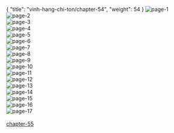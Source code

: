 { "title": "vinh-hang-chi-ton/chapter-54", "weight": 54 }
<img src="vinh-hang-chi-ton_0054_01-d2cb4cd8a05ec88cdf9c3723ce4af89e.webp" alt="page-1" origin="http://storage.fshare.vn/Test-vechai/1511064170-Vinh-Hang-Chi-Ton-Chapter-54-Tieng-viet-hamtruyencom-ve-chai-02.jpg"><br/>
<img src="vinh-hang-chi-ton_0054_02-30599c4ffd139d8a6d4be51c1d777fd9.webp" alt="page-2" origin="http://storage.fshare.vn/Test-vechai/1511064170-Vinh-Hang-Chi-Ton-Chapter-54-Tieng-viet-hamtruyencom-ve-chai-03.jpg"><br/>
<img src="vinh-hang-chi-ton_0054_03-0aeb08f81f911b42c50cb33ecf1c1901.webp" alt="page-3" origin="http://storage.fshare.vn/Test-vechai/1511064170-Vinh-Hang-Chi-Ton-Chapter-54-Tieng-viet-hamtruyencom-ve-chai-04.jpg"><br/>
<img src="vinh-hang-chi-ton_0054_04-fed126a0dd66bb6cf5a36564034326d3.webp" alt="page-4" origin="http://storage.fshare.vn/Test-vechai/1511064170-Vinh-Hang-Chi-Ton-Chapter-54-Tieng-viet-hamtruyencom-ve-chai-05.jpg"><br/>
<img src="vinh-hang-chi-ton_0054_05-122ad67bf322604f2e8861c3ed3c1fe5.webp" alt="page-5" origin="http://storage.fshare.vn/Test-vechai/1511064170-Vinh-Hang-Chi-Ton-Chapter-54-Tieng-viet-hamtruyencom-ve-chai-06.jpg"><br/>
<img src="vinh-hang-chi-ton_0054_06-4999bae0a06be01914c7d5ebecab7026.webp" alt="page-6" origin="http://storage.fshare.vn/Test-vechai/1511064170-Vinh-Hang-Chi-Ton-Chapter-54-Tieng-viet-hamtruyencom-ve-chai-07.jpg"><br/>
<img src="vinh-hang-chi-ton_0054_07-0e2c2543436eaac3c6607a6a74866bfc.webp" alt="page-7" origin="http://storage.fshare.vn/Test-vechai/1511064170-Vinh-Hang-Chi-Ton-Chapter-54-Tieng-viet-hamtruyencom-ve-chai-08.jpg"><br/>
<img src="vinh-hang-chi-ton_0054_08-98f49912e34aba435949a2b17cb0c3ac.webp" alt="page-8" origin="http://storage.fshare.vn/Test-vechai/1511064170-Vinh-Hang-Chi-Ton-Chapter-54-Tieng-viet-hamtruyencom-ve-chai-09.jpg"><br/>
<img src="http://adx.kul.vn/www/delivery/avw.php?zoneid=263&amp;cb=1525153316&amp;n=af995ff0" alt="page-9" origin="http://adx.kul.vn/www/delivery/avw.php?zoneid=263&amp;cb=1525153316&amp;n=af995ff0"><br/>
<img src="vinh-hang-chi-ton_0054_10-3f160fd7670a0eb5b13239a9570ea4c2.webp" alt="page-10" origin="http://storage.fshare.vn/Test-vechai/1511064170-Vinh-Hang-Chi-Ton-Chapter-54-Tieng-viet-hamtruyencom-ve-chai-10.jpg"><br/>
<img src="vinh-hang-chi-ton_0054_11-1485c671b9ceb5d8b6fbb3834a02834d.webp" alt="page-11" origin="http://storage.fshare.vn/Test-vechai/1511064170-Vinh-Hang-Chi-Ton-Chapter-54-Tieng-viet-hamtruyencom-ve-chai-11.jpg"><br/>
<img src="vinh-hang-chi-ton_0054_12-6144fb24e88ca3a764732959a6e22c68.webp" alt="page-12" origin="http://storage.fshare.vn/Test-vechai/1511064170-Vinh-Hang-Chi-Ton-Chapter-54-Tieng-viet-hamtruyencom-ve-chai-12.jpg"><br/>
<img src="vinh-hang-chi-ton_0054_13-cc60c750d6f53d97af26e22575128e6a.webp" alt="page-13" origin="http://storage.fshare.vn/Test-vechai/1511064170-Vinh-Hang-Chi-Ton-Chapter-54-Tieng-viet-hamtruyencom-ve-chai-13.jpg"><br/>
<img src="vinh-hang-chi-ton_0054_14-bdf4f86b554544ac42e7e3ddca8e31b9.webp" alt="page-14" origin="http://storage.fshare.vn/Test-vechai/1511064170-Vinh-Hang-Chi-Ton-Chapter-54-Tieng-viet-hamtruyencom-ve-chai-14.jpg"><br/>
<img src="vinh-hang-chi-ton_0054_15-00dcae264b9e5b5d37ffd8f64c84f2bb.webp" alt="page-15" origin="http://storage.fshare.vn/Test-vechai/1511064170-Vinh-Hang-Chi-Ton-Chapter-54-Tieng-viet-hamtruyencom-ve-chai-15.jpg"><br/>
<img src="vinh-hang-chi-ton_0054_16-7cd945b85be37dba7b7461b7820678bd.webp" alt="page-16" origin="http://storage.fshare.vn/Test-vechai/1511064170-Vinh-Hang-Chi-Ton-Chapter-54-Tieng-viet-hamtruyencom-ve-chai-16.jpg"><br/>
<img src="vinh-hang-chi-ton_0054_17-63332c84211da7ff580f4a3bc49ec218.webp" alt="page-17" origin="http://storage.fshare.vn/Test-vechai/1511064170-Vinh-Hang-Chi-Ton-Chapter-54-Tieng-viet-hamtruyencom-ve-chai-17.jpg"><br/>
<br/><a class="nextchap" href="/vinh-hang-chi-ton/chapter-55">chapter-55</a>
